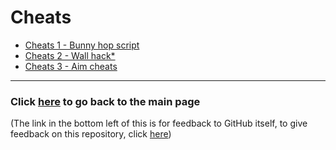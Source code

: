 # Cheats

- [Cheats 1 - Bunny hop script](https://github.com/AberFray/how-to-make-game-cheats-and-anticheats/tree/main/2.%20Cheats/Cheats%201 "Bunny hop script")
- [Cheats 2 - Wall hack*](https://github.com/AberFray/how-to-make-game-cheats-and-anticheats/tree/main/2.%20Cheats/Cheats%202 "Wall hack*")
- [Cheats 3 - Aim cheats](https://github.com/AberFray/how-to-make-game-cheats-and-anticheats/tree/main/2.%20Cheats/Cheats%203 "Aim cheats")

------------

### Click [here](https://github.com/AberFray/how-to-make-game-cheats-and-anticheats "Main page") to go back to the main page

(The link in the bottom left of this is for feedback to GitHub itself, to give feedback on this repository, click [here](https://forms.office.com/e/r9Mdy3stif "Survey"))
